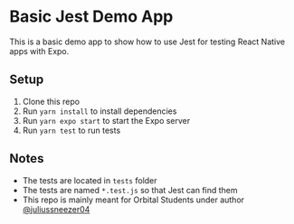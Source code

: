 # Basic Jest Demo App

This is a basic demo app to show how to use Jest for testing React Native apps with Expo.

## Setup

1. Clone this repo
2. Run `yarn install` to install dependencies
3. Run `yarn expo start` to start the Expo server
4. Run `yarn test` to run tests

## Notes

- The tests are located in `tests` folder
- The tests are named `*.test.js` so that Jest can find them
- This repo is mainly meant for Orbital Students under author [@juliussneezer04](https://github.com/juliussneezer04)
